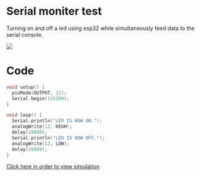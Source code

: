 <h1>Serial moniter test</h1>
<p>Turning on and off a led using esp32 while simultaneously feed data to the serial console.</p>

<image src="../digrams/esp32_serial_monitor.png">

<h1>Code</h1>



```cpp
void setup() {
  pinMode(OUTPUT, 12);
  Serial.begin(115200);
}

void loop() {
  Serial.println("LED IS NOW ON.");
  analogWrite(12, HIGH);
  delay(10000);
  Serial.println("LED IS NOW OFF.");
  analogWrite(12, LOW);
  delay(10000);
}

```

<a href="https://wokwi.com/projects/378995151004517377">Click here in order to view simulation</a>

